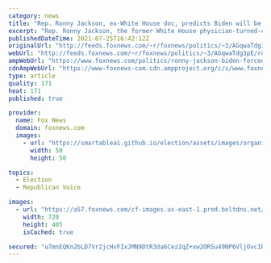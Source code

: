 ```yaml
---
category: news
title: "Rep. Ronny Jackson, ex-White House doc, predicts Biden will be forced to resign"
excerpt: "Rep. Ronny Jackson, the former White House physician-turned-congressman, says he’s “terrified for our country” in the wake of President Joe Biden’s disastrous town hall this week — and that he doubts whether the commander in chief has the cognitive ability to make it through a full term."
publishedDateTime: 2021-07-25T16:42:12Z
originalUrl: "http://feeds.foxnews.com/~r/foxnews/politics/~3/AGqwaTdg3pE/ronny-jackson-biden-forced-resign"
webUrl: "http://feeds.foxnews.com/~r/foxnews/politics/~3/AGqwaTdg3pE/ronny-jackson-biden-forced-resign"
ampWebUrl: "https://www.foxnews.com/politics/ronny-jackson-biden-forced-resign.amp"
cdnAmpWebUrl: "https://www-foxnews-com.cdn.ampproject.org/c/s/www.foxnews.com/politics/ronny-jackson-biden-forced-resign.amp"
type: article
quality: 171
heat: 171
published: true

provider:
  name: Fox News
  domain: foxnews.com
  images:
    - url: "https://smartableai.github.io/election/assets/images/organizations/foxnews.com-50x50.jpg"
      width: 50
      height: 50

topics:
  - Election
  - Republican Voice

images:
  - url: "https://a57.foxnews.com/cf-images.us-east-1.prod.boltdns.net/v1/static/694940094001/213f48f8-3e13-432e-8f0a-729406f11ecd/7194499b-c1af-4167-bf2e-050b58eaa444/1280x720/match/720/405/image.jpg?ve=1&tl=1"
    width: 720
    height: 405
    isCached: true

secured: "u7mnEQKn2bLD7Vr2jcHvFIxJMN9DtR3da6Cez2qZ+xw2ORSu49NP6VljOvcIRSelRORTjZFpduSaqWvk7asm+PQQTiY3T+wWw3uTaYPuXEogPrOU2qWZZs9M5c6dW4yBdUq9cbyB38MSwk0O1/icJAFOHFjq+UkB8glHtgqcDOv9MvRvyP8N3tqkOI9NRgGGkaRhXxzyr0YMx0V+FnrwlUDHOY/++gYe2q++65bHW0SHN5w/frYe9T9oKKMQuRBTkr1zV5VLTm2zmSvZ3uQ+LwWy2HiwpbHpUxqEmLHTUPgbOCS+/aKlQY4qsoxMe++qUSzWRDEYf+jZ5I195XLY753/RQFyhpvkWPoLzVMeGHs=;OhKj3FB9ooy1p7ds0x2frg=="
---
```


